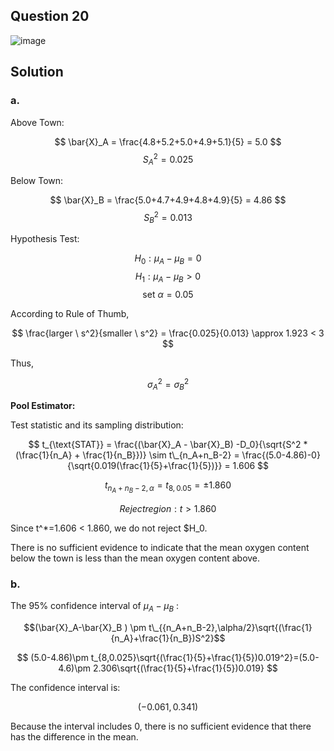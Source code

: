 ## Question 20

![image](https://github.com/user-attachments/assets/9e1ed4f1-a629-44eb-99c6-e12677734749)

## Solution

### a.

Above Town:

$$
\bar{X}_A = \frac{4.8+5.2+5.0+4.9+5.1}{5} = 5.0
$$
$$
{S_A}^2=0.025
$$

Below Town: 

$$
\bar{X}_B = \frac{5.0+4.7+4.9+4.8+4.9}{5} = 4.86
$$
$$
{S_B}^2=0.013
$$

Hypothesis Test:

$$
H_0: \mu_A-\mu_B = 0
$$
$$
H_1:\mu_A - \mu_B >0
$$
$$
\text{set } \alpha = 0.05
$$

According to Rule of Thumb, 

$$
\frac{larger \ s^2}{smaller \ s^2} = \frac{0.025}{0.013} \approx 1.923 < 3
$$

Thus,

$$
{\sigma_A}^2 = {\sigma_B}^2
$$

**Pool Estimator:**

Test statistic and its sampling distribution:

$$
t_{\text{STAT}} = \frac{(\bar{X}_A - \bar{X}_B) -D_0}{\sqrt{S^2 * (\frac{1}{n_A} + \frac{1}{n_B}})} \sim t\_{n_A+n_B-2} = \frac{(5.0-4.86)-0}{\sqrt{0.019(\frac{1}{5}+\frac{1}{5})}} = 1.606
$$

$$
t_{{n_A+n_B-2},\alpha}=t_{8,0.05}=\pm 1.860
$$

$$
Reject region: t > 1.860
$$

Since t^*=1.606 < 1.860, we do not reject $H_0.

There is no sufficient evidence to indicate that the mean oxygen content below the town is less than the mean oxygen content above.

### b.
The 95% confidence interval of $\mu_A -\mu_B$ :

$$(\bar{X}_A-\bar{X}_B ) \pm t\_{{n_A+n_B-2},\alpha/2}\sqrt{(\frac{1}{n_A}+\frac{1}{n_B})S^2}$$

$$
(5.0-4.86)\pm t_{8,0.025}\sqrt{(\frac{1}{5}+\frac{1}{5})0.019^2}=(5.0-4.6)\pm 2.306\sqrt{(\frac{1}{5}+\frac{1}{5})0.019}
$$

The confidence interval is:

$$
(-0.061,0.341)
$$

Because the interval includes 0, there is no sufficient evidence that there has the difference in the mean.
